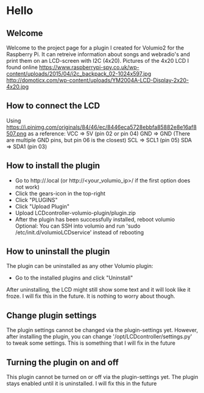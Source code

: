 # Hello

## Welcome

Welcome to the project page for a plugin I created for Volumio2 for the Raspberry Pi.
It can retreive information about songs and webradio's and print them on an LCD-screen with I2C (4x20).
Pictures of the 4x20 LCD I found online
https://www.raspberrypi-spy.co.uk/wp-content/uploads/2015/04/i2c_backpack_02-1024x597.jpg
http://domoticx.com/wp-content/uploads/YM2004A-LCD-Display-2x20-4x20.jpg

## How to connect the LCD

Using https://i.pinimg.com/originals/84/46/ec/8446eca5728ebbfa85882e8e16af8507.png as a reference:
  VCC => 5V    (pin 02 or pin 04)
  GND => GND   (There are multiple GND pins, but pin 06 is the closest)
  SCL => SCL1  (pin 05)
  SDA => SDA1  (pin 03)

## How to install the plugin
- Go to http://<yourvolumioname>.local (or http://<your_volumio_ip>/ if the first option does not work)
- Click the gears-icon in the top-right
- Click "PLUGINS"
- Click "Upload Plugin"
- Upload LCDcontroller-volumio-plugin/plugin.zip
- After the plugin has been successfully installed, reboot volumio
  Optional: You can SSH into volumio and run 'sudo /etc/init.d/volumioLCDservice' instead of rebooting

## How to uninstall the plugin
The plugin can be uninstalled as any other Volumio plugin:
- Go to the installed plugins and click "Uninstall"

After uninstalling, the LCD might still show some text and it will look like it froze. I will fix this in the future. It is nothing to worry about though.

## Change plugin settings

The plugin settings cannot be changed via the plugin-settings yet.
However, after installing the plugin, you can change '/opt/LCDcontroller/settings.py' to tweak some settings.
This is something that I will fix in the future

## Turning the plugin on and off

This plugin cannot be turned on or off via the plugin-settings yet. The plugin stays enabled until it is uninstalled.
I will fix this in the future
